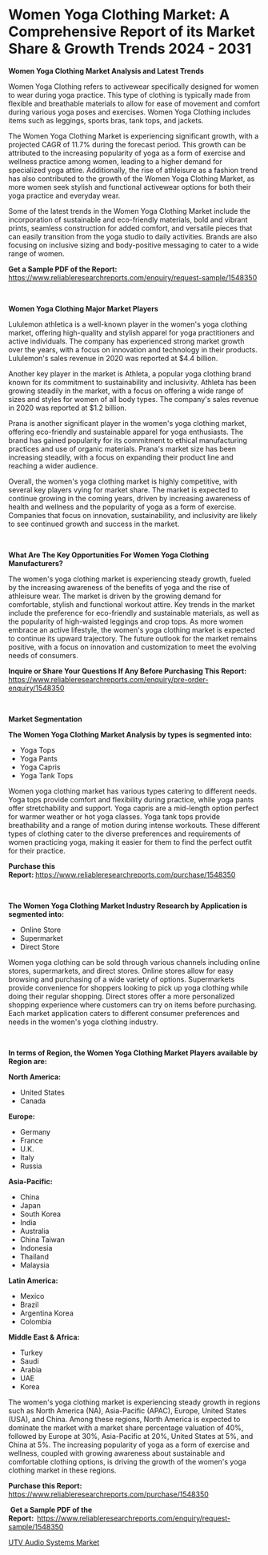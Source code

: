 <p><h1>Women Yoga Clothing Market: A Comprehensive Report of its Market Share & Growth Trends 2024 - 2031</h1></p><p><strong>Women Yoga Clothing Market Analysis and Latest Trends</strong></p>
<p><p>Women Yoga Clothing refers to activewear specifically designed for women to wear during yoga practice. This type of clothing is typically made from flexible and breathable materials to allow for ease of movement and comfort during various yoga poses and exercises. Women Yoga Clothing includes items such as leggings, sports bras, tank tops, and jackets.</p><p>The Women Yoga Clothing Market is experiencing significant growth, with a projected CAGR of 11.7% during the forecast period. This growth can be attributed to the increasing popularity of yoga as a form of exercise and wellness practice among women, leading to a higher demand for specialized yoga attire. Additionally, the rise of athleisure as a fashion trend has also contributed to the growth of the Women Yoga Clothing Market, as more women seek stylish and functional activewear options for both their yoga practice and everyday wear.</p><p>Some of the latest trends in the Women Yoga Clothing Market include the incorporation of sustainable and eco-friendly materials, bold and vibrant prints, seamless construction for added comfort, and versatile pieces that can easily transition from the yoga studio to daily activities. Brands are also focusing on inclusive sizing and body-positive messaging to cater to a wide range of women.</p></p>
<p><strong>Get a Sample PDF of the Report:&nbsp;</strong> <a href="https://www.reliableresearchreports.com/enquiry/request-sample/1548350">https://www.reliableresearchreports.com/enquiry/request-sample/1548350</a></p>
<p>&nbsp;</p>
<p><strong>Women Yoga Clothing Major Market Players</strong></p>
<p><p>Lululemon athletica is a well-known player in the women's yoga clothing market, offering high-quality and stylish apparel for yoga practitioners and active individuals. The company has experienced strong market growth over the years, with a focus on innovation and technology in their products. Lululemon's sales revenue in 2020 was reported at $4.4 billion.</p><p>Another key player in the market is Athleta, a popular yoga clothing brand known for its commitment to sustainability and inclusivity. Athleta has been growing steadily in the market, with a focus on offering a wide range of sizes and styles for women of all body types. The company's sales revenue in 2020 was reported at $1.2 billion.</p><p>Prana is another significant player in the women's yoga clothing market, offering eco-friendly and sustainable apparel for yoga enthusiasts. The brand has gained popularity for its commitment to ethical manufacturing practices and use of organic materials. Prana's market size has been increasing steadily, with a focus on expanding their product line and reaching a wider audience.</p><p>Overall, the women's yoga clothing market is highly competitive, with several key players vying for market share. The market is expected to continue growing in the coming years, driven by increasing awareness of health and wellness and the popularity of yoga as a form of exercise. Companies that focus on innovation, sustainability, and inclusivity are likely to see continued growth and success in the market.</p></p>
<p>&nbsp;</p>
<p><strong>What Are The Key Opportunities For Women Yoga Clothing Manufacturers?</strong></p>
<p><p>The women's yoga clothing market is experiencing steady growth, fueled by the increasing awareness of the benefits of yoga and the rise of athleisure wear. The market is driven by the growing demand for comfortable, stylish and functional workout attire. Key trends in the market include the preference for eco-friendly and sustainable materials, as well as the popularity of high-waisted leggings and crop tops. As more women embrace an active lifestyle, the women's yoga clothing market is expected to continue its upward trajectory. The future outlook for the market remains positive, with a focus on innovation and customization to meet the evolving needs of consumers.</p></p>
<p><strong>Inquire or Share Your Questions If Any Before Purchasing This Report:</strong> <a href="https://www.reliableresearchreports.com/enquiry/pre-order-enquiry/1548350">https://www.reliableresearchreports.com/enquiry/pre-order-enquiry/1548350</a></p>
<p>&nbsp;</p>
<p><strong>Market Segmentation</strong></p>
<p><strong>The Women Yoga Clothing Market Analysis by types is segmented into:</strong></p>
<p><ul><li>Yoga Tops</li><li>Yoga Pants</li><li>Yoga Capris</li><li>Yoga Tank Tops</li></ul></p>
<p><p>Women yoga clothing market has various types catering to different needs. Yoga tops provide comfort and flexibility during practice, while yoga pants offer stretchability and support. Yoga capris are a mid-length option perfect for warmer weather or hot yoga classes. Yoga tank tops provide breathability and a range of motion during intense workouts. These different types of clothing cater to the diverse preferences and requirements of women practicing yoga, making it easier for them to find the perfect outfit for their practice.</p></p>
<p><strong>Purchase this Report:&nbsp;</strong><a href="https://www.reliableresearchreports.com/purchase/1548350">https://www.reliableresearchreports.com/purchase/1548350</a></p>
<p>&nbsp;</p>
<p><strong>The Women Yoga Clothing Market Industry Research by Application is segmented into:</strong></p>
<p><ul><li>Online Store</li><li>Supermarket</li><li>Direct Store</li></ul></p>
<p><p>Women yoga clothing can be sold through various channels including online stores, supermarkets, and direct stores. Online stores allow for easy browsing and purchasing of a wide variety of options. Supermarkets provide convenience for shoppers looking to pick up yoga clothing while doing their regular shopping. Direct stores offer a more personalized shopping experience where customers can try on items before purchasing. Each market application caters to different consumer preferences and needs in the women's yoga clothing industry.</p></p>
<p>&nbsp;</p>
<p><strong>In terms of Region, the Women Yoga Clothing Market Players available by Region are:</strong></p>
<p>
    <p> <strong> North America: </strong>
        <ul>
            <li>United States</li>
            <li>Canada</li>
        </ul>
        </p> 
    <p> <strong> Europe: </strong>
        <ul>
            <li>Germany</li>
            <li>France</li>
            <li>U.K.</li>
            <li>Italy</li>
            <li>Russia</li>
        </ul>
        </p> 
    <p> <strong> Asia-Pacific: </strong>
        <ul>
            <li>China</li>
            <li>Japan</li>
            <li>South Korea</li>
            <li>India</li>
            <li>Australia</li>
            <li>China Taiwan</li>
            <li>Indonesia</li>
            <li>Thailand</li>
            <li>Malaysia</li>
        </ul>
        </p> 
    <p> <strong> Latin America: </strong>
        <ul>
            <li>Mexico</li>
            <li>Brazil</li>
            <li>Argentina Korea</li>
            <li>Colombia</li>
        </ul>
        </p> 
    <p> <strong> Middle East & Africa: </strong>
        <ul>
            <li>Turkey</li>
            <li>Saudi</li>
            <li>Arabia</li>
            <li>UAE</li>
            <li>Korea</li>
        </ul>
    </p>
    </p>
<p><p>The women's yoga clothing market is experiencing steady growth in regions such as North America (NA), Asia-Pacific (APAC), Europe, United States (USA), and China. Among these regions, North America is expected to dominate the market with a market share percentage valuation of 40%, followed by Europe at 30%, Asia-Pacific at 20%, United States at 5%, and China at 5%. The increasing popularity of yoga as a form of exercise and wellness, coupled with growing awareness about sustainable and comfortable clothing options, is driving the growth of the women's yoga clothing market in these regions.</p></p>
<p><strong>Purchase this Report: </strong><a href="https://www.reliableresearchreports.com/purchase/1548350">https://www.reliableresearchreports.com/purchase/1548350</a></p>
<p>&nbsp;<strong>Get a Sample PDF of the Report:&nbsp;&nbsp;</strong><a href="https://www.reliableresearchreports.com/enquiry/request-sample/1548350">https://www.reliableresearchreports.com/enquiry/request-sample/1548350</a></p>
<p><strong></strong></p>
<p><p><a href="https://meowing-lemming-dd3.notion.site/UTV-Audio-Systems-Market-Offers-Provide-Insightful-Data-for-the-Time-Period-from-2024-to-2031-and-al-298e782f90864cfda2d28108afc10fe0">UTV Audio Systems Market</a></p></p>